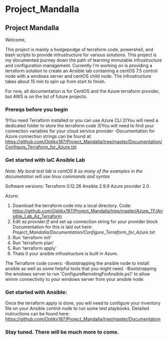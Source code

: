 # Project_Mandalla
## Project Mandalla

Welcome, 

This project is mainly a hodgepodge of terraform code, powershell, and bash scripts to provide infrustructure for various solutions. This project is my documented journey down the path of learning immutable infrustructure and configuration management. Currently I'm working on is providing a terraform solution to create an Ansible lab containing a centOS 7.5 control node with a windows server and centOS child node. The infrustructure takes about 15 min to spin up from start to finish. 

For now, all documentation is for CentOS and the Azure terraform provider, but AWS is on the list of future projects.

### Prereqs before you begin

1)You need Terraform installed or you can use Azure CLI
2)You will need a dedicated folder to store the terraform code
3)You will need to find your connection variables for your cloud service provider
  -Documentation for Azure connection strings can be found at:
  https://github.com/Optikx187/Project_Mandalla/tree/master/Documentation/Configure_Terraform_for_Azure.txt
 
### Get started with IaC Ansible Lab 
_Note: My local test lab is centOS 8 so many of the examples in the documetation will use linux commands and syntax_

Software versions:
Terraform 0.12.26
Ansible 2.9.9
Azure provider 2.0

Azure: 
1) Download the terraform code into a local directory.
   Code: https://github.com/Optikx187/Project_Mandalla/tree/master/Azure_TF/Ansible_Lab_Az_Terraform
2) Edit _az.provider.tf_ and set up connection string for your provider block
  Documentation for this is laid out here: _Project_Mandalla/Documentation/Configure_Terraform_for_Azure.txt_ 
3) Run 'terraform init'
4) Run 'terraform plan'
5) Run 'terraform apply'
6) Thats it your ansible infrustructure is built in Azure. 

The Terraform code covers:
-Bootstrapping the ansible node to install ansible as well as some helpful tools that you might need.
-Bootstrapping the windows server to run 'ConfigureRemotingForAnsible.ps1' to allow winrm connectivity to your windows server from your ansible node.

### Get started with Ansible:
Once the terraform apply is done, you will need to configure your inventory file on your Ansible control node to run some test playbooks. 
Detailed instructions can be found here: https://github.com/Optikx187/Project_Mandalla/tree/master/Documentation


### Stay tuned. There will be much more to come. 

